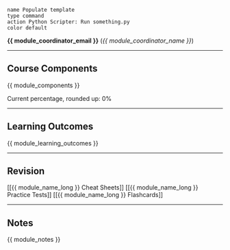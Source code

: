 ```button
name Populate template
type command
action Python Scripter: Run something.py
color default
```
**{{ module_coordinator_email }}** (*{{ module_coordinator_name }}*)

---
## Course Components

{{ module_components }}

Current percentage, rounded up: 0%

---
## Learning Outcomes

{{ module_learning_outcomes }}

---
## Revision

[[{{ module_name_long }} Cheat Sheets]]
[[{{ module_name_long }} Practice Tests]]
[[{{ module_name_long }} Flashcards]]

---
## Notes

{{ module_notes }}